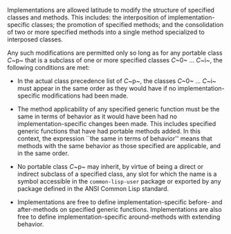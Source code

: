 <!-- Restrictions on implementations
===============================

#### Restrictions on implementations -->

Implementations are allowed latitude to modify the structure of specified classes and methods. This includes: the interposition of implementation-specific classes; the promotion of specified methods; and the consolidation of two or more specified methods into a single method specialized to interposed classes.

Any such modifications are permitted only so long as for any portable class *C*~p~ that is a subclass of one or more specified classes *C*~0~ ... *C*~i~, the following conditions are met:

- In the actual class precedence list of *C*~p~, the classes *C*~0~ ... *C*~i~ must appear in the same order as they would have if no implementation-specific modifications had been made.

- The method applicability of any specified generic function must be the same in terms of behavior as it would have been had no implementation-specific changes been made. This includes specified generic functions that have had portable methods added. In this context, the expression ``the same in terms of behavior'' means that methods with the same behavior as those specified are applicable, and in the same order.

- No portable class *C*~p~ may inherit, by virtue of being a direct or indirect subclass of a specified class, any slot for which the name is a symbol accessible in the `common-lisp-user` package or exported by any package defined in the ANSI Common Lisp standard.

- Implementations are free to define implementation-specific before- and after-methods on specified generic functions. Implementations are also free to define implementation-specific around-methods with extending behavior.
